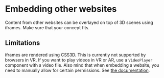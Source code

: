# Embedding other websites

Content from other websites can be overlayed on top of 3D scenes using iframes. Make sure that your concept fits.

## Limitations

iframes are rendered using CSS3D. This is currently not supported by browsers in VR. If you want to play videos in VR or AR, use a `VideoPlayer` component with a video file.
Also mind that when embedding a website, you need to manually allow for certain permissions. See [the documentation](https://developer.mozilla.org/en-US/docs/Web/HTML/Element/iframe).